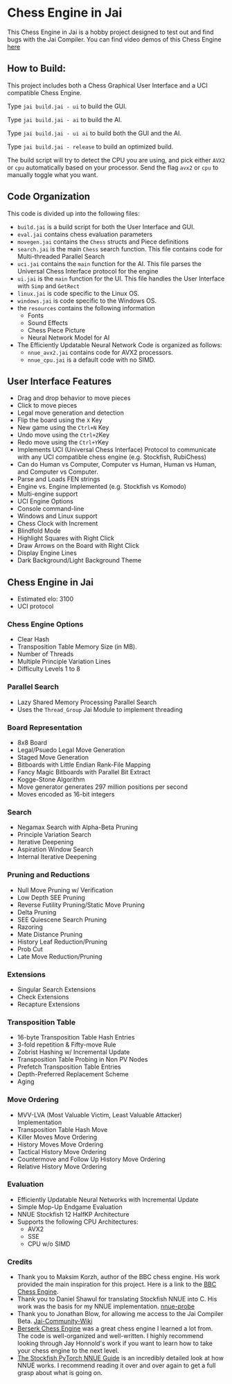 # Chess Engine in Jai

This Chess Engine in Jai is a hobby project designed to test out and find bugs with the Jai Compiler.
You can find video demos of this Chess Engine [here](https://www.youtube.com/watch?v=2OvE0I_rdpI&list=PL2fmKE0pL4IyET-eKbbBPw_i9IHN1QmFZ&index=1) 

## How to Build:
This project includes both a Chess Graphical User Interface and a UCI compatible Chess Engine.

Type `jai build.jai - ui` to build the GUI.

Type `jai build.jai - ai` to build the AI.

Type `jai build.jai - ui ai` to build both the GUI and the AI.

Type `jai build.jai - release` to build an optimized build.

The build script will try to detect the CPU you are using, and pick either `AVX2` or `cpu` automatically based on your processor. Send the flag `avx2` or `cpu` to manually toggle what you want.

## Code Organization
This code is divided up into the following files:
* `build.jai` is a build script for both the User Interface and GUI.
* `eval.jai` contains chess evaluation parameters
* `movegen.jai` contains the `Chess` structs and Piece definitions
* `search.jai` is the main `Chess` search function. This file contains code for Multi-threaded Parallel Search
* `uci.jai` contains the `main` function for the AI. This file parses the Universal Chess Interface protocol for the engine
* `ui.jai` is the `main` function for the UI. This file handles the User Interface with `Simp` and `GetRect`
* `linux.jai` is code specific to the Linux OS.
* `windows.jai` is code specific to the Windows OS.
* the `resources` contains the following information
  * Fonts
  * Sound Effects
  * Chess Piece Picture
  * Neural Network Model for AI
* The Efficiently Updatable Neural Network Code is organized as follows:
  * `nnue_avx2.jai` contains code for AVX2 processors.
  * `nnue_cpu.jai` is a default code with no SIMD.

## User Interface Features

* Drag and drop behavior to move pieces
* Click to move pieces
* Legal move generation and detection
* Flip the board using the `X` Key
* New game using the `Ctrl+N` Key
* Undo move using the `Ctrl+Z`Key
* Redo move using the `Ctrl+Y`Key
* Implements UCI (Universal Chess Interface) Protocol to communicate with any UCI compatible chess engine (e.g. Stockfish, RubiChess)
* Can do Human vs Computer, Computer vs Human, Human vs Human, and Computer vs Computer.
* Parse and Loads FEN strings
* Engine vs. Engine Implemented (e.g. Stockfish vs Komodo)
* Multi-engine support
* UCI Engine Options
* Console command-line
* Windows and Linux support
* Chess Clock with Increment
* Blindfold Mode
* Highlight Squares with Right Click
* Draw Arrows on the Board with Right Click
* Display Engine Lines
* Dark Background/Light Background Theme

## Chess Engine in Jai
* Estimated elo: 3100 
* UCI protocol

### Chess Engine Options
* Clear Hash
* Transposition Table Memory Size (in MB).
* Number of Threads
* Multiple Principle Variation Lines
* Difficulty Levels 1 to 8

### Parallel Search
* Lazy Shared Memory Processing Parallel Search
* Uses the `Thread_Group` Jai Module to implement threading

### Board Representation
* 8x8 Board
* Legal/Psuedo Legal Move Generation
* Staged Move Generation
* Bitboards with Little Endian Rank-File Mapping
* Fancy Magic Bitboards with Parallel Bit Extract
* Kogge-Stone Algorithm
* Move generator generates 297 million positions per second
* Moves encoded as 16-bit integers

### Search
* Negamax Search with Alpha-Beta Pruning
* Principle Variation Search
* Iterative Deepening
* Aspiration Window Search
* Internal Iterative Deepening

### Pruning and Reductions
* Null Move Pruning w/ Verification
* Low Depth SEE Pruning
* Reverse Futility Pruning/Static Move Pruning
* Delta Pruning
* SEE Quiescene Search Pruning
* Razoring
* Mate Distance Pruning
* History Leaf Reduction/Pruning
* Prob Cut
* Late Move Reduction/Pruning

### Extensions
* Singular Search Extensions
* Check Extensions
* Recapture Extensions

### Transposition Table
* 16-byte Transposition Table Hash Entries
* 3-fold repetition & Fifty-move Rule
* Zobrist Hashing w/ Incremental Update
* Transposition Table Probing in Non PV Nodes
* Prefetch Transposition Table Entries
* Depth-Preferred Replacement Scheme
* Aging

### Move Ordering
* MVV-LVA (Most Valuable Victim, Least Valuable Attacker) Implementation
* Transposition Table Hash Move
* Killer Moves Move Ordering
* History Moves Move Ordering
* Tactical History Move Ordering
* Countermove and Follow Up History Move Ordering
* Relative History Move Ordering

### Evaluation
* Efficiently Updatable Neural Networks with Incremental Update
* Simple Mop-Up Endgame Evaluation
* NNUE Stockfish 12 HalfKP Architecture
* Supports the following CPU Architectures:
  * AVX2
  * SSE 
  * CPU w/o SIMD

### Credits
* Thank you to Maksim Korzh, author of the BBC chess engine. His work provided the main inspiration for this project. Here is a link to the [BBC Chess Engine](https://github.com/maksimKorzh/bbc).
* Thank you to Daniel Shawul for translating Stockfish NNUE into C. His work was the basis for my NNUE implementation. [nnue-probe](https://github.com/dshawul/nnue-probe)
* Thank you to Jonathan Blow, for allowing me access to the Jai Compiler Beta. [Jai-Community-Wiki](https://github.com/Jai-Community/Jai-Community-Library)
* [Berserk Chess Engine](https://github.com/jhonnold/berserk) was a great chess engine I learned a lot from. The code is well-organized and well-written. I highly recommend looking through Jay Honnold's work if you want to learn how to take your chess engine to the next level.
* [The Stockfish PyTorch NNUE Guide](https://github.com/glinscott/nnue-pytorch/blob/master/docs/nnue.md) is an incredibly detailed look at how NNUE works. I recommend reading it over and over again to get a full grasp about what is going on.


